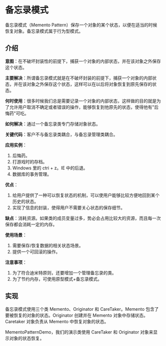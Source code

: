 # 备忘录模式

备忘录模式（Memento Pattern）保存一个对象的某个状态，以便在适当的时候恢复对象。备忘录模式属于行为型模式。

## 介绍

__意图__：在不破坏封装性的前提下，捕获一个对象的内部状态，并在该对象之外保存这个状态。

__主要解决__：所谓备忘录模式就是在不破坏封装的前提下，捕获一个对象的内部状态，并在该对象之外保存这个状态，这样可以在以后将对象恢复到原先保存的状态。

__何时使用__：很多时候我们总是需要记录一个对象的内部状态，这样做的目的就是为了允许用户取消不确定或者错误的操作，能够恢复到他原先的状态，使得他有"后悔药"可吃。

__如何解决__：通过一个备忘录类专门存储对象状态。

__关键代码__：客户不与备忘录类耦合，与备忘录管理类耦合。

__应用实例__：

1. 后悔药。
2. 打游戏时的存档。
3. Windows 里的 ctri + z。IE 中的后退。
4. 数据库的事务管理。

__优点__：

1. 给用户提供了一种可以恢复状态的机制，可以使用户能够比较方便地回到某个历史的状态。
2. 实现了信息的封装，使得用户不需要关心状态的保存细节。

__缺点__：消耗资源。如果类的成员变量过多，势必会占用比较大的资源，而且每一次保存都会消耗一定的内存。

__使用场景__：

1. 需要保存/恢复数据的相关状态场景。
2. 提供一个可回滚的操作。

__注意事项__：

1. 为了符合迪米特原则，还要增加一个管理备忘录的类。
2. 为了节约内存，可使用原型模式+备忘录模式。

## 实现

备忘录模式使用三个类 Memento、Originator 和 CareTaker。Memento 包含了要被恢复的对象的状态。Originator 创建并在 Memento 对象中存储状态。Caretaker 对象负责从 Memento 中恢复对象的状态。

MementoPatternDemo，我们的演示类使用 CareTaker 和 Originator 对象来显示对象的状态恢复。
